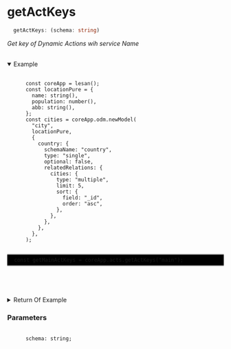 # getActKeys

```ts
  getActKeys: (schema: string)
```

_Get key of Dynamic Actions wih service Name_

</br>
<details open>
  <summary>
    Example
  </summary>
  <pre>
    <code class="language-ts" style="padding: 0;">
      const coreApp = lesan();
      const locationPure = {
        name: string(),
        population: number(),
        abb: string(),
      };
      const cities = coreApp.odm.newModel(
        "city",
        locationPure,
        {
          country: {
            schemaName: "country",
            type: "single",
            optional: false,
            relatedRelations: {
              cities: {
                type: "multiple",
                limit: 5,
                sort: {
                  field: "_id",
                  order: "asc",
                },
              },
            },
          },
        },
      );
      <p style="border: 2px solid gray; border-right: transparent; border-left: transparent; padding: 5px 1rem; background-color: #000000; white-space: pre-line">const getMainActKeys = coreApp.acts.getActKeys("main");</P>
    </code>
  </pre>
</details>

<details>
  <summary>
    Return Of Example
  </summary>
  <pre>
    <code class="language-json" style="padding: 0;">
      [
        "country",
        "city",
        "user",
      ]
    </code>
  </pre>
</details>

<h3>Parameters</h3>
<pre>
  <code class="language-ts" style="padding: 0; margin-top: 12px; margin-top: -18px;">
      schema: string;
  </code>
</pre>
